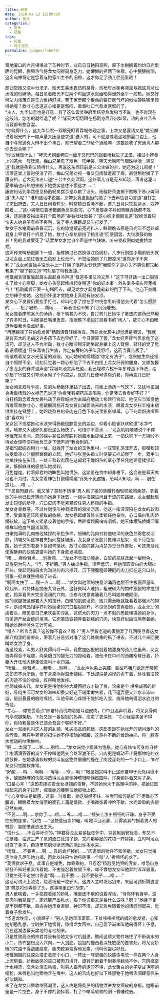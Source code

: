 ```yaml
---
title: 避暑
date: 2020-08-13 12:00:00
author: 鱼头
categories: 
  - 鱼头
  - 短篇
tags: 
  - 短篇
  - 得寸进尺
permalink: /pages/7a6ef0/
---
```


蜀地灌口的六月堪堪过了芒种时节，业已日日艳阳高照，廊下水榭搁着灼灼日光里晒的晃眼，腾腾热气将龙女闷得周身乏力，她懒懒的摇两下纨扇，心中狠狠揣测，这金乌神将定是念着与她家川主爷的旧隙，这才卯足了劲儿往死里晒！  
<!-- more -->
怨归怨她又没半分法子，她天生喜水畏热的身骨，而杨府水榭再漂亮与她这真龙也水浅的似碗汤，每日见着阳光不过两个时辰这水就给晒得里外全乎一般热。她又好懒法力浅薄自是无力维持舒凉，至于家里那个狠命的镇日脾气坏的似块硬铁哪里顾得她呢？敖寸心念道这心绪更是憋闷，重重吐口气愈发恹恹的了。  
“主人，九华仙君也是好意，有了这仙雲灵钟府里结界愈发稳当不说，也不肖现在这般热，您怎的就给退了呢？”哮天大切切跟在杨戬身后汗出如浆，热的直吐舌头话音都有些含混。  
“你晓得什么，这九华仙君一双眼死盯着霖城修观之事，上次又是宴请又是”姚公麟说着眼光四下一瞟声量又压低些才道“送人的，可不就是瞧着这地搁灌口边上，他自个与㷅通真人辨不出个黑白，就巴望着二爷给个通融嘛，这要是收了㷅通真人那你去说合嘛？”  
“你凶我做什么！”哮天犬朝着老四一龇牙又巴巴的跟着杨我进了正堂，接过小婢奉上的茶水一阵猛灌。梅山兄弟见了难免一阵哄笑，哮天犬喘回气眼珠咕噜一转又道“我就是条狗又晓得什么，再说这东西日前是三公主做的主，她还为这儿闹呢！”  
话落这堂上霎时便消了声，梅山兄弟对视一番又见杨戬蹙起了眉，直健屈肘捅了下康安裕，老大无法出口道“三公主久处深闺，这些事儿自是无从知晓，再者这灌口夏季确也闷热想来殿下她委实是住不惯这才……”  
康安裕话到半路便见杨戬轻笑摆手是以歇了话头，杨戬将茶盏搁下瞧眼下首小婢问道“夫人呢？”谁知这话才说罢，那婢女竟直挺挺的跪了下去声色哀切言道“自打主子您出府去，夫人日日用食短少，时常镇日昏睡不起，这几日竟只饮些茶水，奴婢瞧着……”这小婢眼见着杨戬面色愈来愈沉，心下发憷身子抖如筛糠连话都不敢讲，还是康安裕出来打个圆场道“吞吞吐吐做甚？”这小婢才颤颤言道“奴婢觉着只怕夫人她身子有些不爽利，说了寻人瞧瞧却又叫打发了。”  
龙女于水榭廊前昏昏沉沉，忽的惊觉眼前亮光扎人，眯眼瞧去原是日光叫不远处郎君身上甲胃打个折晃了她，敖寸心拿纨扇挡了挡言道“回便回罢，大张旗鼓的做甚！男的我难受死了”话罢龙女才觉自个声量中气缺缺，听来发软倒似她撒娇卖乖。  
这声传来叫杨戩脚下一顿，抬臂拂过已然换做江色绸衫，几步行到这小塌前低头就见龙女面上酡红唇无血色额上也无汗，不觉给她扇了几把凉风“道你身子不爽利？”龙女闻言抬手往他手上一打横了眼婢女恹恹道“我瞧你才是心头不爽快都咒起我来了”顿了顿又道“可别扇了叫我发凉。”  
杨戬闻言狠狠皱起眉头直起身冷声道“怪道多事又冷又热！”这下可好话一出口狠狠扎了敖寸心痛脚，龙女心头怒起倏得起身喝道“你的好本事！外头事多扭头斥我撒气！”杨戬闻言正要一句堵回去，却见龙女才起身竟软软的倒了下去，他心下突跳立刻伸手接她，这抱到怀里才觉她身上真就有些发凉。  
龙女心下发昏仍要抬手打他，却叫他拿了捏在手中恍惚里听得他交代着“怎么照顾的………招了暑热……胡闹…….”再者便也不知了只沉沉睡去。  
龙女瞧着床前案头的汤药，瘪下嘴甚为不快，自打前几日她中了暑热病这药已然用了许多时日，叫她镇日嘴里发苦，抬眼瞧下榻边打扇看书的“闲人”，敖寸心不由暗道伴着我也没点好事。  
“再磨蹭凉了只怕愈发苦”杨戬话音轻缓得宜，落在龙女耳中却觉满是嘲讽，“我就是有天大的毛病这许多药下去也早好了，今日便算了罢。”龙女好声好气但求免了这汤药，却见这人不为所动，敖寸心暗咬银牙跪坐起身攀上这人臂膀，轻轻的晃了晃软语嘤嘤道“日头毒害我生病，你定有旁的法子叫我舒坦，这药当真苦极了。”  
杨戬瞧着龙女水光莹莹的双眼，又问她软软糯糯道“你定有法子”，念来她生病还怪自个照顾不全，顷刻只觉着一颗心都陷了下去不由揽上龙女纤弱的腰身，又顺势摸了摸龙女的脊背温声道“霖城邛池灵炁充盈，我已埋种六枚千年东珠造下阵法，给你起了行宫又引邛池水砌了个内宫湖，就这几日便可供你消暑，你再乖几日好嘛？”  
龙女闻言双眸乍亮，忽的从杨戬怀里钻了出去，将案上汤药一气饮下，又猛地扭回身揪着杨戬的衣襟巴巴说道“你看我有把药乖乖喝完，你带我去看看好不好？”  
自打杨戬念着龙女畏热动了将霖城纳为直属府地动土修建行宫起，他便应当知觉他再难管束敖寸心，杨戬展扇挡开龙女冒出湖面溅来的水渍，瞧着龙女罗衫半褪未褪堪堪挂在臂膀上，她玲珑盈白的骨肉在月色下水光里影影绰绰，心下充盈炽热哑声道“喜欢吗？”  
龙女足下摇摆推动水波来得杨戬屈膝盘坐的湖边，仰着小脸雀跃欢欣道“水净气灵，地界又大我好久都没这么畅快了，可惜你不善水……”龙女叽叽喳喳说个不停杨戬充耳未闻，忽的探手拿住她臂膀将她自水里提溜上来，一掐诀铺下一方锦缎不待龙女惊呼便将她负压身下低声道“我会别的。”  
足指勾起绸衣用力一址，就拽开了龙女的玉色里村，一双雪乳荡漾开去，那樱粉顶端受着凉立时颤颤巍巍的立起。她好些张皇失措立时便要去挡却慢了一步，双手叫他擒住按在头顶，一处丰盈软肉落在这郎君干燥炽热的掌心里任凭他建意揉捏起来，酥酥麻麻的感觉叫她发软。  
月色煌煌，衬着郎君灼灼眸色叫她慌张，这湖虽在宫中却非檐下，这会说是幕天席地也不为过，龙女念着神色打颤糯糯道“此处不见遮挡，恐叫人知晓，啊……别在这儿……唔……”  
“下属自知避讳，我又落了禁制不妨事”男人离了她的唇瓣转而轻咬她的柔颈，拿着她的手也已松开转而向她身下抚去，一根手指探进尚且干涩的花路里，龙女皱起眉发出短促的矫哼，穴口皮肉不觉紧紧绞住男人粗粝的手指。  
龙女身骨教感，不过片刻便叫神君揉弄的浙淅沥沥，他这一指深深陷在龙女的软肉里，受着甬道阵阵紧致的收缩，龙女扬起螓首修长柔颈任他亲吻，心口靡白乳肉娇娇软软，这下处又紧紧咬着他的手指，唇畔樱颗间呜呜咽咽，她玉体横陈娇媚淫靡模样叫他血气翻涌蒸腾。  
白嫩饱满的乳肉被他揉捏的形色多样，细嫩的乳肉衬若他较深的肤色显得愈发淫靡，顶端又叫这神君夹指间搓揉碾压，龙女身子发颤只觉难以招架，现下月色朗朗，她于这郎君身下是如何情状，敖寸心瞧的甚为清楚亦觉分外羞耻，可这羞耻竟使得酥麻的快感更盛叫她的下身愈发濡湿。  
“唔……疼你轻点……别折腾……”龙女不觉扭动腰身，白暂的肌肤泛起一层粉色，显得更为勾人，“行，不折腾。”男人抽出手指，话声低沉，将她浑圆雪白的大腿扯开些，使起两指将水光潋滟的肉穴撑开，沉下腰腹粗硕硬挺的肉刀抵在这穴口处，狠狠一挺身就整根插了进去。  
“啊啊太快了……慢一点……啊……”龙女叫他顶的快意汹涌再也耐不住拔高声量叫唤起来，矜持体面抛去九霄云外，这舒爽叫人难持，粗硬硕大的物件狠狠的冲撞到底，捣弄着尚末完全湿润的穴肉，涩疼与快意奔涌着几尽叫她神魂颠倒。  
她的双腿被这郎君大大的拉开，白嫩的肌肤滚烫，她只需垂眼就能看着那偌大的物件，是如何品相狰狞将她娇嫩的穴口狠狠捅开，不见怜悯的贯穿着她，龙女无助的摇着头，眼见着自己承欢委实淫乱，这偌大的肉刀一点不剩的悉数埋进她的身体，将甬道严丝合缝的填满。它宛若热铁顶弄着软糯的穴肉，快意好似巨浪席卷着她，叫她难耐呻吟外无计可施。  
“慢点？所言当真？这般你不喜欢？嗯？”男人手段老道的很狠弄了几回便寻得这女郎穴肉里的要害处，带着几分恶劣对准了这几处重重的捣了进去，不过几个来回便叫龙女泄了身。  
甬道绞紧，叫男人舒爽得闷哼一声，竟愈加凶狠的就着她泄身的劲儿往里肏，龙女被弄得合不垅腿，两条细白的腿无力的蹬动着，被他卡在中间的劲腰窄臀压着，娇躯大开任他大肆张弛直叫汁水四溢。  
“杨戬……你轻点……我唔……别啊……”龙女声色染上哭腔，委屈呜咽几欲逃开奈何这郎君不为所动，伏下身来吻得温柔缱绻，下处却端是凶悍的肏干着，体味着湿软的肉道不住的收缩，绞得叫他发疼。  
他两成婚未几，龙女更是待他封神大捷回府方才破了身，论来是个 堪堪成家的新妇，骨肉生涩可龙女的滋味却委实好这下端柔嫩生紧，几下逗弄便又汁水丰沛四溢，层层叠叠的吸附缠绕，叫他骨疏心痒恨不能拆吃入腹，直降她肏得泪水涟涟的告饶。  
“寸心……你乖受着点”郎君转而吮吻着她耳边皮肉，口中且温声哄着，将龙女骨肉匀亭双腿架起，下处又是一番狠狠的捣弄，插进了更深处，“寸心我委实舍不得你，你待我最是体己便全吾尝个够好不好。”  
龙女一双娇乳叫这人撞的乱颤，乳尖高高的翘起，这郎君跪在她张开的腿间激烈的肏弄着，两只手紧紧的扣住她不停扭动的细腰，这热杵不断的耸动抽插，将一腔春水搅动的咕啾做响。  
“啊……太深了……爷……别唔……”龙女端觉小腹甚为饱胀，她心有怯怯可身难自持汁水滴滴答答的淌个不停叫他两交合处湿漉不已，穴肉更是蠕动不止将那物吃的欢欣鼓舞，在她凄凄软软的哭叫里这物件重重的撞在了肉腔深处的一个小口上，乍时龙女只觉酸软非常。  
“好酸……呜……啊啊……等等……爷….啊！”眼见她哭叫不止这郎君却于此处纠缠不休，酸胀酥麻的快感冲击得龙女颠倒神魂眼睛倏然圆睁，浑身颤抖着又泻了身。  
“口是心非！”这郎君揉捏着龙女挺翘的雪臀，不顾她尚未于高潮中回神，把她试图缩起来的身子拉开，控着她的腰臀往他那物上按。  
“寸心身骨端是敏感，这事一时难歇，她这般经不住，往后可如何是好？”杨戬心下腹诽，眼瞧着龙女俏丽的面孔上满是情欲，小嘴微张着呻吟不歇，水光盈盈的杏眼已然失神。  
“不要……啊……求你了……唔……爷……唔……”额头上渗出细细的汗珠，身子不受控制的痉挛，“我怕……”这快意迅疾如电，叫她耳目闭塞，只得紧紧的抓着男人的臂膀，妄图借此逃出生天。  
“慌什么……不会弄坏你的。”神君将龙女紧紧拢在怀中，耳鬓厮磨安抚着，却又不住挺腰，往这生产子息的壶口处顶了顶，又向那肿胀的花核一阵搓揉，立时叫龙女挺直了身子，甬道里项刻淅淅沥沥的淌出许多水来。  
“杨戬……不要再..…啊……真的会坏掉的……”肉道里的物件不知停歇，龙女只觉接连泄身几尽叫她力竭，再此以往只怕她将是第一个叫“人”折腾坏的龙了。  
“我俩欲求子息，此事自是难免，你乖乖的，且忍忍”杨戬见她哭的厉害，唯恐自身轻狂不知轻重真伤着她，不由强忍着放缓下来，却不曾想龙女叫他弄的浑浑噩噩，只觉生死不定脱口答道“啊……我不要……我不要孩子……唔……”  
这话可谓火上浇油，烧着杨戬一腔邪火，这男人立时发起狠来，来回可劲折腾直言道“瞧是将你弄昏了头，这事哪里由你胡来。”  
男人低喘着，一手掐捏着她的娇乳，嘴里还不歇的说着浑话，“待你怀有身孕，这软肉叫我拿捏了，定还能产出乳水，殿下你说那又是番什么滋味？嗯？”他身下更是半刻都不歇，直肏得她浑身直颤，神识不清，却又难免随着他的话遐想起来，觉着身子愈发热。  
“怪道龙性淫，小浪蹄子！”男人见她浑浑噩噩，下处哆哆嗦嗦的缠的愈发紧，心知她胡思乱想，立时拍下她雪臀，惊得龙女回神，自己现下尚末叫他肏得怀上子息，仍在这湖边幕天席地的与他胡来。  
只是性致高涨的神君并没有给她太多时机遐思，胯间这硕大物件堵住了不断淌水的小口，热杵整根没入穴肉，一入到底，狠狠的撞击着深处敏感的要害处，将龙女娇嫩的花路干得鼓胀痉挛，媚肉绞紧箍得他发疼，也叫他尝尽好处。  
杨戬回回的往深处撞击着那个小口，一阵比一阵更强的快感像电流一样在两个人身上流窜着。娇嫩敏感的宫口被肉刀挤开，旋转研磨着干到春潮翻涌不休，穴肉痉挛汁水横流，交合处濡湿粘稠，叫男人捣弄的泥泞不堪，龙女皙白的身子变成艳丽的樱粉，朱唇也叫他舔吻含在嘴中，这人的舌肉也好似下处那物于她唇舌间肆意往来好似媾和。  
末了在龙女此番收缩高潮里，这人终是将炙热的精物泄进龙女绵软的身躯，她眼前全是一片空白，身子不停的颤抖着，打了个哆嗦软软的倒下昏睡过去。
